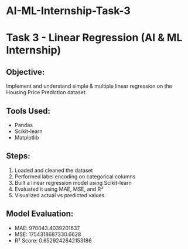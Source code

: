 # AI-ML-Internship-Task-3
# Task 3 - Linear Regression (AI & ML Internship)

## Objective:
Implement and understand simple & multiple linear regression on the Housing Price Prediction dataset.

## Tools Used:
- Pandas
- Scikit-learn
- Matplotlib

## Steps:
1. Loaded and cleaned the dataset
2. Performed label encoding on categorical columns
3. Built a linear regression model using Scikit-learn
4. Evaluated it using MAE, MSE, and R²
5. Visualized actual vs predicted values

## Model Evaluation:
- MAE: 970043.4039201637
- MSE: 1754318687330.6628
- R² Score: 0.6529242642153186

